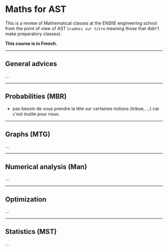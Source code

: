 # Maths for AST

This is a review of Mathematical classes at the ENSIIE
engineering school from the point of view of AST 
(=`admis sur titre` meaning those that didn't make preparatory
classes).

**This course is in French.**

<hr class="sr">

## General advices

...

<hr class="sr">

## Probabilities (MBR)

* pas besoin de vous prendre la tête sur
  certaines notions (tribue, ...) car c'est inutile
  pour nous.

<hr class="sl">

## Graphs (MTG)

...

<hr class="sr">

## Numerical analysis (Man)

...

<hr class="sl">

## Optimization

...

<hr class="sr">

## Statistics (MST)

...
